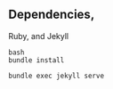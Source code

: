 ## Dependencies,
Ruby, and Jekyll

```
bash
bundle install
```

```bash
bundle exec jekyll serve
```
